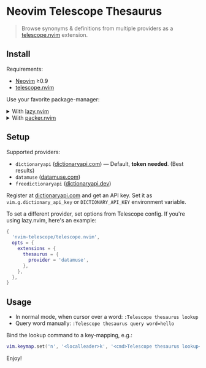 # Neovim Telescope Thesaurus

> Browse synonyms & definitions from multiple providers as a [telescope.nvim]
> extension.

## Install

Requirements:

- [Neovim] ≥0.9
- [telescope.nvim]

Use your favorite package-manager:

<details>
<summary>With <a href="https://github.com/folke/lazy.nvim">lazy.nvim</a></summary>

```lua
{
  'nvim-telescope/telescope.nvim',
  dependencies = { 'rafi/telescope-thesaurus.nvim' },
},
```

</details>

<details>
<summary>With <a href="https://github.com/wbthomason/packer.nvim">packer.nvim</a></summary>

```lua
use {
  'rafi/telescope-thesaurus.nvim',
  requires = { 'nvim-telescope/telescope.nvim' }
}
```

</details>

## Setup

Supported providers:

- `dictionaryapi` ([dictionaryapi.com]) — Default, **token needed**. (Best results)
- `datamuse` ([datamuse.com])
- `freedictionaryapi` ([dictionaryapi.dev])

Register at [dictionaryapi.com] and get an API key. Set it as
`vim.g.dictionary_api_key` or `DICTIONARY_API_KEY` environment variable.

To set a different provider, set options from Telescope config. If you're using
lazy.nvim, here's an example:

```lua
{
  'nvim-telescope/telescope.nvim',
  opts = {
    extensions = {
      thesaurus = {
        provider = 'datamuse',
      },
    },
  },
}
```

## Usage

- In normal mode, when cursor over a word: `:Telescope thesaurus lookup`
- Query word manually: `:Telescope thesaurus query word=hello`

Bind the lookup command to a key-mapping, e.g.:

```lua
vim.keymap.set('n', '<localleader>k', '<cmd>Telescope thesaurus lookup<CR>')
```

Enjoy!

[Neovim]: https://github.com/neovim/neovim
[telescope.nvim]: https://github.com/nvim-telescope/telescope.nvim
[dictionaryapi.com]: https://www.dictionaryapi.com/
[datamuse.com]: https://www.datamuse.com/api/
[dictionaryapi.dev]: https://dictionaryapi.dev/

